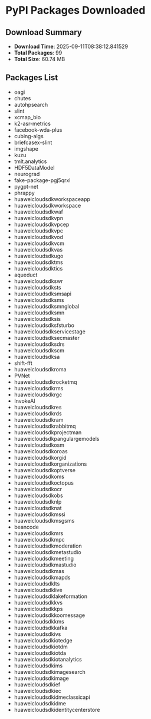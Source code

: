 # PyPI Packages Downloaded

## Download Summary
- **Download Time**: 2025-09-11T08:38:12.841529
- **Total Packages**: 99
- **Total Size**: 60.74 MB

## Packages List
- oagi
- chutes
- autohpsearch
- slint
- xcmap_bio
- k2-asr-metrics
- facebook-wda-plus
- cubing-algs
- briefcasex-slint
- imgshape
- kuzu
- tmlt.analytics
- HDF5DataModel
- neurograd
- fake-package-pgj5qrxl
- pygpt-net
- phrappy
- huaweicloudsdkworkspaceapp
- huaweicloudsdkworkspace
- huaweicloudsdkwaf
- huaweicloudsdkvpn
- huaweicloudsdkvpcep
- huaweicloudsdkvpc
- huaweicloudsdkvod
- huaweicloudsdkvcm
- huaweicloudsdkvas
- huaweicloudsdkugo
- huaweicloudsdktms
- huaweicloudsdktics
- aqueduct
- huaweicloudsdkswr
- huaweicloudsdksts
- huaweicloudsdksmsapi
- huaweicloudsdksms
- huaweicloudsdksmnglobal
- huaweicloudsdksmn
- huaweicloudsdksis
- huaweicloudsdksfsturbo
- huaweicloudsdkservicestage
- huaweicloudsdksecmaster
- huaweicloudsdksdrs
- huaweicloudsdkscm
- huaweicloudsdksa
- shift-fft
- huaweicloudsdkroma
- PVNet
- huaweicloudsdkrocketmq
- huaweicloudsdkrms
- huaweicloudsdkrgc
- InvokeAI
- huaweicloudsdkres
- huaweicloudsdkrds
- huaweicloudsdkram
- huaweicloudsdkrabbitmq
- huaweicloudsdkprojectman
- huaweicloudsdkpangulargemodels
- huaweicloudsdkosm
- huaweicloudsdkoroas
- huaweicloudsdkorgid
- huaweicloudsdkorganizations
- huaweicloudsdkoptverse
- huaweicloudsdkoms
- huaweicloudsdkoctopus
- huaweicloudsdkocr
- huaweicloudsdkobs
- huaweicloudsdknlp
- huaweicloudsdknat
- huaweicloudsdkmssi
- huaweicloudsdkmsgsms
- beancode
- huaweicloudsdkmrs
- huaweicloudsdkmpc
- huaweicloudsdkmoderation
- huaweicloudsdkmetastudio
- huaweicloudsdkmeeting
- huaweicloudsdkmastudio
- huaweicloudsdkmas
- huaweicloudsdkmapds
- huaweicloudsdklts
- huaweicloudsdklive
- huaweicloudsdklakeformation
- huaweicloudsdkkvs
- huaweicloudsdkkps
- huaweicloudsdkkoomessage
- huaweicloudsdkkms
- huaweicloudsdkkafka
- huaweicloudsdkivs
- huaweicloudsdkiotedge
- huaweicloudsdkiotdm
- huaweicloudsdkiotda
- huaweicloudsdkiotanalytics
- huaweicloudsdkims
- huaweicloudsdkimagesearch
- huaweicloudsdkimage
- huaweicloudsdkief
- huaweicloudsdkiec
- huaweicloudsdkidmeclassicapi
- huaweicloudsdkidme
- huaweicloudsdkidentitycenterstore
